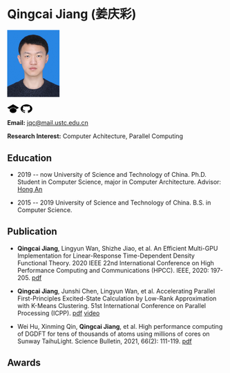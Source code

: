 # Qingcai Jiang (姜庆彩)
<img src="picture\jqc.jpg" alt="jqc" style="zoom:25%;" />

<a href="https://scholar.google.com/citations?user=OaiS4pMAAAAJ" target="blank"><img align="center" src="picture\googlescholar.svg" alt="" height="30" width="40" style="zoom:67%;" /></a> <a href="https://github.com/qcjiang" target="blank"><img align="center" src="picture\github.svg" alt="" height="30" width="40" style="zoom:67%;" /></a>

**Email:** jqc@mail.ustc.edu.cn

**Research Interest:** Computer Achitecture, Parallel Computing

## Education

- 2019 -- now University of Science and Technology of China. Ph.D. Student in Computer Science, major in Computer Architecture. Advisor: [Hong An](https://cs.ustc.edu.cn/2020/0426/c23235a460072/page.htm) 
  
- 2015 -- 2019 University of Science and Technology of China. B.S. in Computer Science.

## Publication

- **Qingcai Jiang**, Lingyun Wan, Shizhe Jiao, et al. An Efficient Multi-GPU Implementation for Linear-Response Time-Dependent Density Functional Theory. 2020 IEEE 22nd International Conference on High Performance Computing and Communications (HPCC). IEEE, 2020: 197-205. [pdf](pdf/lrtddft_gpu_hpcc2020.pdf)

- **Qingcai Jiang**, Junshi Chen, Lingyun Wan, et al. Accelerating Parallel First-Principles Excited-State Calculation by Low-Rank Approximation with K-Means Clustering. 51st International Conference on Parallel Processing (ICPP). [pdf](pdf/lrtddft_isdf_icpp2022.pdf) [video](https://www.youtube.com/watch?v=fjSMj3iBNpU&list=PLv0Xcy0uv4R9EnuG01ZC8Ega5oydARAmT&index=3&ab_channel=ICPP2022)  

- Wei Hu, Xinming Qin, **Qingcai Jiang**, et al. High performance computing of DGDFT for tens of thousands of atoms using millions of cores on Sunway TaihuLight. Science Bulletin, 2021, 66(2): 111-119. [pdf](pdf/dgdft_sunway_scibull2020.pdf)

## Awards 

